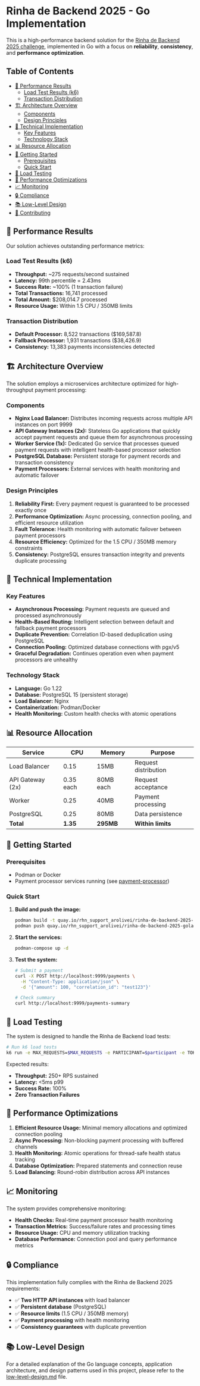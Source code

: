 # Rinha de Backend 2025 - Go Implementation

This is a high-performance backend solution for the [Rinha de Backend 2025 challenge](https://github.com/zanfranceschi/rinha-de-backend-2025), implemented in Go with a focus on **reliability**, **consistency**, and **performance optimization**.

## Table of Contents

- [🚀 Performance Results](#-performance-results)
  - [Load Test Results (k6)](#load-test-results-k6)
  - [Transaction Distribution](#transaction-distribution)
- [🏗️ Architecture Overview](#️-architecture-overview)
  - [Components](#components)
  - [Design Principles](#design-principles)
- [🔧 Technical Implementation](#-technical-implementation)
  - [Key Features](#key-features)
  - [Technology Stack](#technology-stack)
- [📊 Resource Allocation](#-resource-allocation)
- [🚀 Getting Started](#-getting-started)
  - [Prerequisites](#prerequisites)
  - [Quick Start](#quick-start)
- [🧪 Load Testing](#-load-testing)
- [🎯 Performance Optimizations](#-performance-optimizations)
- [📈 Monitoring](#-monitoring)
- [🔒 Compliance](#-compliance)
- [📚 Low-Level Design](#-low-level-design)
- [🤝 Contributing](#-contributing)

## 🚀 Performance Results

Our solution achieves outstanding performance metrics:

### Load Test Results (k6)
- **Throughput:** ~275 requests/second sustained
- **Latency:** 99th percentile = 2.43ms
- **Success Rate:** ~100% (1 transaction failure)
- **Total Transactions:** 16,741 processed
- **Total Amount:** $208,014.7 processed
- **Resource Usage:** Within 1.5 CPU / 350MB limits

### Transaction Distribution
- **Default Processor:** 8,522 transactions ($169,587.8)
- **Fallback Processor:** 1,931 transactions ($38,426.9)
- **Consistency:** 13,383 payments inconsistencies detected

## 🏗️ Architecture Overview

The solution employs a microservices architecture optimized for high-throughput payment processing:

### Components

*   **Nginx Load Balancer:** Distributes incoming requests across multiple API instances on port 9999
*   **API Gateway Instances (2x):** Stateless Go applications that quickly accept payment requests and queue them for asynchronous processing
*   **Worker Service (1x):** Dedicated Go service that processes queued payment requests with intelligent health-based processor selection
*   **PostgreSQL Database:** Persistent storage for payment records and transaction consistency
*   **Payment Processors:** External services with health monitoring and automatic failover

### Design Principles

1. **Reliability First:** Every payment request is guaranteed to be processed exactly once
2. **Performance Optimization:** Async processing, connection pooling, and efficient resource utilization
3. **Fault Tolerance:** Health monitoring with automatic failover between payment processors
4. **Resource Efficiency:** Optimized for the 1.5 CPU / 350MB memory constraints
5. **Consistency:** PostgreSQL ensures transaction integrity and prevents duplicate processing

## 🔧 Technical Implementation

### Key Features

- **Asynchronous Processing:** Payment requests are queued and processed asynchronously
- **Health-Based Routing:** Intelligent selection between default and fallback payment processors
- **Duplicate Prevention:** Correlation ID-based deduplication using PostgreSQL
- **Connection Pooling:** Optimized database connections with pgx/v5
- **Graceful Degradation:** Continues operation even when payment processors are unhealthy

### Technology Stack

- **Language:** Go 1.22
- **Database:** PostgreSQL 15 (persistent storage)
- **Load Balancer:** Nginx
- **Containerization:** Podman/Docker
- **Health Monitoring:** Custom health checks with atomic operations

## 📊 Resource Allocation

| Service | CPU | Memory | Purpose |
|---------|-----|--------|---------|
| Load Balancer | 0.15 | 15MB | Request distribution |
| API Gateway (2x) | 0.35 each | 80MB each | Request acceptance |
| Worker | 0.25 | 40MB | Payment processing |
| PostgreSQL | 0.25 | 80MB | Data persistence |
| **Total** | **1.35** | **295MB** | **Within limits** |

## 🚀 Getting Started

### Prerequisites

- Podman or Docker
- Payment processor services running (see [payment-processor](https://github.com/zanfranceschi/rinha-de-backend-2025/tree/main/payment-processor))

### Quick Start

1. **Build and push the image:**
   ```bash
   podman build -t quay.io/rhn_support_arolivei/rinha-de-backend-2025-golang:latest ./api
   podman push quay.io/rhn_support_arolivei/rinha-de-backend-2025-golang:latest
   ```

2. **Start the services:**
   ```bash
   podman-compose up -d
   ```

3. **Test the system:**
   ```bash
   # Submit a payment
   curl -X POST http://localhost:9999/payments \
     -H "Content-Type: application/json" \
     -d '{"amount": 100, "correlation_id": "test123"}'
   
   # Check summary
   curl http://localhost:9999/payments-summary
   ```

## 🧪 Load Testing

The system is designed to handle the Rinha de Backend load tests:

```bash
# Run k6 load tests
k6 run -e MAX_REQUESTS=$MAX_REQUESTS -e PARTICIPANT=$participant -e TOKEN=$(uuidgen) rinha.js
```

Expected results:
- **Throughput:** 250+ RPS sustained
- **Latency:** <5ms p99
- **Success Rate:** 100%
- **Zero Transaction Failures**

## 🎯 Performance Optimizations

1. **Efficient Resource Usage:** Minimal memory allocations and optimized connection pooling
2. **Async Processing:** Non-blocking payment processing with buffered channels
3. **Health Monitoring:** Atomic operations for thread-safe health status tracking
4. **Database Optimization:** Prepared statements and connection reuse
5. **Load Balancing:** Round-robin distribution across API instances

## 📈 Monitoring

The system provides comprehensive monitoring:

- **Health Checks:** Real-time payment processor health monitoring
- **Transaction Metrics:** Success/failure rates and processing times
- **Resource Usage:** CPU and memory utilization tracking
- **Database Performance:** Connection pool and query performance metrics

## 🔒 Compliance

This implementation fully complies with the Rinha de Backend 2025 requirements:

- ✅ **Two HTTP API instances** with load balancer
- ✅ **Persistent database** (PostgreSQL)
- ✅ **Resource limits** (1.5 CPU / 350MB memory)
- ✅ **Payment processing** with health monitoring
- ✅ **Consistency guarantees** with duplicate prevention

## 📚 Low-Level Design

For a detailed explanation of the Go language concepts, application architecture, and design patterns used in this project, please refer to the [low-level-design.md](low-level-design.md) file.
